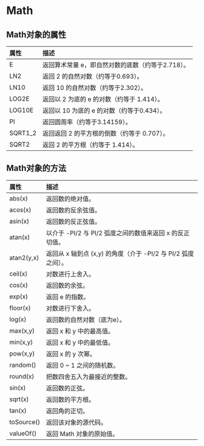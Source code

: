 # Math

## Math对象的属性 <a id="math&#x5BF9;&#x8C61;&#x7684;&#x5C5E;&#x6027;"></a>

| 属性 | 描述 |
| :--- | :--- |
| E | 返回算术常量 e，即自然对数的底数（约等于2.718）。 |
| LN2 | 返回 2 的自然对数（约等于0.693）。 |
| LN10 | 返回 10 的自然对数（约等于2.302）。 |
| LOG2E | 返回以 2 为底的 e 的对数（约等于 1.414）。 |
| LOG10E | 返回以 10 为底的 e 的对数（约等于0.434）。 |
| PI | 返回圆周率（约等于3.14159）。 |
| SQRT1\_2 | 返回返回 2 的平方根的倒数（约等于 0.707）。 |
| SQRT2 | 返回 2 的平方根（约等于 1.414）。 |

## Math对象的方法 <a id="math&#x5BF9;&#x8C61;&#x7684;&#x65B9;&#x6CD5;"></a>

| 属性 | 描述 |
| :--- | :--- |
| abs\(x\) | 返回数的绝对值。 |
| acos\(x\) | 返回数的反余弦值。 |
| asin\(x\) | 返回数的反正弦值。 |
| atan\(x\) | 以介于 -PI/2 与 PI/2 弧度之间的数值来返回 x 的反正切值。 |
| atan2\(y,x\) | 返回从 x 轴到点 \(x,y\) 的角度（介于 -PI/2 与 PI/2 弧度之间）。 |
| ceil\(x\) | 对数进行上舍入。 |
| cos\(x\) | 返回数的余弦。 |
| exp\(x\) | 返回 e 的指数。 |
| floor\(x\) | 对数进行下舍入。 |
| log\(x\) | 返回数的自然对数（底为e）。 |
| max\(x,y\) | 返回 x 和 y 中的最高值。 |
| min\(x,y\) | 返回 x 和 y 中的最低值。 |
| pow\(x,y\) | 返回 x 的 y 次幂。 |
| random\(\) | 返回 0 ~ 1 之间的随机数。 |
| round\(x\) | 把数四舍五入为最接近的整数。 |
| sin\(x\) | 返回数的正弦。 |
| sqrt\(x\) | 返回数的平方根。 |
| tan\(x\) | 返回角的正切。 |
| toSource\(\) | 返回该对象的源代码。 |
| valueOf\(\) | 返回 Math 对象的原始值。 |

